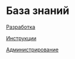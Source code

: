 # База знаний

[Разработка](https://bsoft.gitbook.io/wiki/razrabotka)

[Инструкции](https://bsoft.gitbook.io/wiki/instrukcii)

[Администрирование](https://bsoft.gitbook.io/wiki/administrirovanie)

